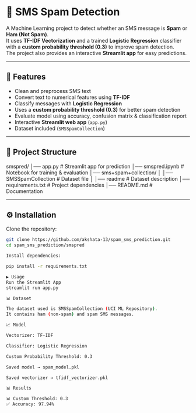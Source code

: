 # 📱 SMS Spam Detection

A Machine Learning project to detect whether an SMS message is **Spam** or **Ham (Not Spam)**.  
It uses **TF-IDF Vectorization** and a trained **Logistic Regression** classifier with a **custom probability threshold (0.3)** to improve spam detection.  
The project also provides an interactive **Streamlit app** for easy predictions.

---

## 🚀 Features
- Clean and preprocess SMS text
- Convert text to numerical features using **TF-IDF**
- Classify messages with **Logistic Regression**
- Uses a **custom probability threshold (0.3)** for better spam detection
- Evaluate model using accuracy, confusion matrix & classification report
- Interactive **Streamlit web app** (`app.py`)
- Dataset included (`SMSSpamCollection`)

---

## 📂 Project Structure
smspred/
│── app.py # Streamlit app for prediction
│── smspred.ipynb # Notebook for training & evaluation
│── sms+spam+collection/
│ │── SMSSpamCollection # Dataset file
│ │── readme # Dataset description
│── requirements.txt # Project dependencies
│── README.md # Documentation


---

## ⚙️ Installation

Clone the repository:
```bash
git clone https://github.com/akshata-13/spam_sms_prediction.git
cd spam_sms_prediction/smspred

Install dependencies:

pip install -r requirements.txt

▶️ Usage
Run the Streamlit App
streamlit run app.py

📊 Dataset

The dataset used is SMSSpamCollection (UCI ML Repository).
It contains ham (non-spam) and spam SMS messages.

📈 Model

Vectorizer: TF-IDF

Classifier: Logistic Regression

Custom Probability Threshold: 0.3

Saved model → spam_model.pkl

Saved vectorizer → tfidf_vectorizer.pkl

📊 Results

📊 Custom Threshold: 0.3
✅ Accuracy: 97.94%

